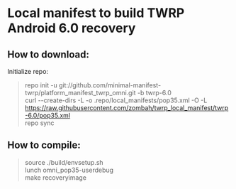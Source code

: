 # Local manifest to build TWRP Android 6.0 recovery #

## How to download: ##

Initialize repo:

>repo init -u git://github.com/minimal-manifest-twrp/platform_manifest_twrp_omni.git -b twrp-6.0  
>curl --create-dirs -L -o .repo/local_manifests/pop35.xml -O -L https://raw.githubusercontent.com/zombah/twrp_local_manifest/twrp-6.0/pop35.xml  
>repo sync  


## How to compile: ##

>source ./build/envsetup.sh  
>lunch omni_pop35-userdebug  
>make recoveryimage  

